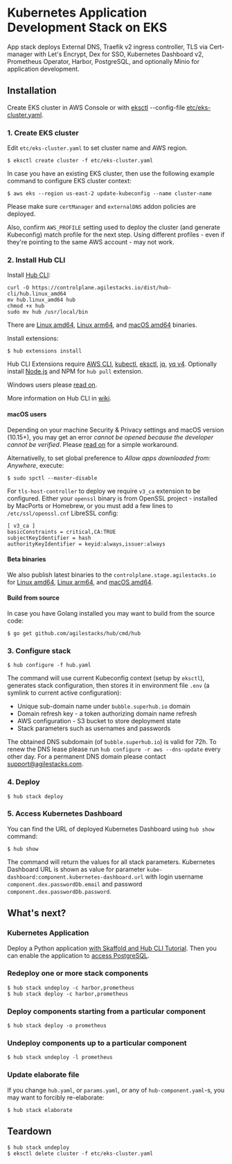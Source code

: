 # Kubernetes Application Development Stack on EKS

App stack deploys External DNS, Traefik v2 ingress controller, TLS via Cert-manager with Let's Encrypt, Dex for SSO, Kubernetes Dashboard v2, Prometheus Operator, Harbor, PostgreSQL, and optionally Minio for application development.


## Installation

Create EKS cluster in AWS Console or with [eksctl](https://docs.aws.amazon.com/eks/latest/userguide/eksctl.html) --config-file [etc/eks-cluster.yaml](etc/eks-cluster.yaml).

### 1. Create EKS cluster

Edit `etc/eks-cluster.yaml` to set cluster name and AWS region.

    $ eksctl create cluster -f etc/eks-cluster.yaml

In case you have an existing EKS cluster, then use the following example command to configure EKS cluster context:

    $ aws eks --region us-east-2 update-kubeconfig --name cluster-name

Please make sure `certManager` and `externalDNS` addon policies are deployed.

Also, confirm `AWS_PROFILE` setting used to deploy the cluster (and generate Kubeconfig) match profile for the next step. Using different profiles - even if they're pointing to the same AWS account - may not work.

### 2. Install Hub CLI

Install [Hub CLI](https://docs.agilestacks.com/article/zrban5vpb5-install-toolbox#hub_cli):

    curl -O https://controlplane.agilestacks.io/dist/hub-cli/hub.linux_amd64
    mv hub.linux_amd64 hub
    chmod +x hub
    sudo mv hub /usr/local/bin

There are [Linux amd64](https://controlplane.agilestacks.io/dist/hub-cli/hub.linux_amd64), [Linux arm64](https://controlplane.agilestacks.io/dist/hub-cli/hub.linux_arm64), and [macOS amd64](https://controlplane.agilestacks.io/dist/hub-cli/hub.darwin_amd64) binaries.

Install extensions:

    $ hub extensions install

Hub CLI Extensions require [AWS CLI], [kubectl], [eksctl], [jq], [yq v4]. Optionally install [Node.js] and NPM for `hub pull` extension.

Windows users please [read on](https://docs.agilestacks.com/article/u6a9cq5yya-hub-cli-on-windows).

More information on Hub CLI in [wiki](https://github.com/agilestacks/hub/wiki).

#### macOS users

Depending on your machine Security & Privacy settings and macOS version (10.15+), you may get an error _cannot be opened because the developer cannot be verified_. Please [read on](https://github.com/hashicorp/terraform/issues/23033#issuecomment-542302933) for a simple workaround.

Alternativelly, to set global preference to _Allow apps downloaded from: Anywhere_, execute:

    $ sudo spctl --master-disable

For `tls-host-controller` to deploy we require `v3_ca` extension to be configured. Either your `openssl` binary is from OpenSSL project - installed by MacPorts or Homebrew, or you must add a few lines to `/etc/ssl/openssl.cnf` LibreSSL config:

    [ v3_ca ]
    basicConstraints = critical,CA:TRUE
    subjectKeyIdentifier = hash
    authorityKeyIdentifier = keyid:always,issuer:always

#### Beta binaries

We also publish latest binaries to the `controlplane.stage.agilestacks.io` for [Linux amd64](https://controlplane.stage.agilestacks.io/dist/hub-cli/hub.linux_amd64), [Linux arm64](https://controlplane.stage.agilestacks.io/dist/hub-cli/hub.linux_arm64), and [macOS amd64](https://controlplane.stage.agilestacks.io/dist/hub-cli/hub.darwin_amd64).

#### Build from source

In case you have Golang installed you may want to build from the source code:

    $ go get github.com/agilestacks/hub/cmd/hub

### 3. Configure stack

    $ hub configure -f hub.yaml

The command will use current Kubeconfig context (setup by `eksctl`), generates stack configuration, then stores it in environment file `.env` (a symlink to current active configuration):

* Unique sub-domain name under `bubble.superhub.io` domain
* Domain refresh key - a token authorizing domain name refresh
* AWS configuration - S3 bucket to store deployment state
* Stack parameters such as usernames and passwords

The obtained DNS subdomain (of `bubble.superhub.io`) is valid for 72h. To renew the DNS lease please run `hub configure -r aws --dns-update` every other day.  For a permanent DNS domain please contact support@agilestacks.com.

### 4. Deploy

    $ hub stack deploy

### 5. Access Kubernetes Dashboard

You can find the URL of deployed Kubernetes Dashboard using `hub show` command:

    $ hub show

The command will return the values for all stack parameters. Kubernetes Dashboard URL is shown as value for parameter `kube-dashboard:component.kubernetes-dashboard.url` with login username `component.dex.passwordDb.email` and password `component.dex.passwordDb.password`.


## What's next?

### Kubernetes Application

Deploy a Python application [with Skaffold and Hub CLI Tutorial](https://docs.agilestacks.com/article/3pbulps5n7-simplifying-kubernetes-for-developers-with-hub-cli-and-skaffold). Then you can enable the application to [access PostgreSQL](https://docs.agilestacks.com/article/j4cysq9ka5-201-python-efficient-development-for-kubernetes-enable-database).

### Redeploy one or more stack components

    $ hub stack undeploy -c harbor,prometheus
    $ hub stack deploy -c harbor,prometheus

### Deploy components starting from a particular component

    $ hub stack deploy -o prometheus

### Undeploy components up to a particular component

    $ hub stack undeploy -l prometheus

### Update elaborate file

If you change `hub.yaml`, or `params.yaml`, or any of `hub-component.yaml`-s, you may want to forcibly re-elaborate:

    $ hub stack elaborate


## Teardown

    $ hub stack undeploy
    $ eksctl delete cluster -f etc/eks-cluster.yaml


[AWS CLI]: https://aws.amazon.com/cli/
[kubectl]: https://kubernetes.io/docs/reference/kubectl/overview/
[eksctl]: https://eksctl.io
[jq]: https://stedolan.github.io/jq/
[yq v4]: https://github.com/mikefarah/yq
[Node.js]: https://nodejs.org
